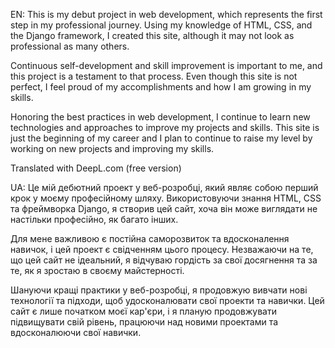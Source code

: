 EN:
This is my debut project in web development, which represents the first step in my professional journey. Using my knowledge of HTML, CSS, and the Django framework, I created this site, although it may not look as professional as many others.

Continuous self-development and skill improvement is important to me, and this project is a testament to that process. Even though this site is not perfect, I feel proud of my accomplishments and how I am growing in my skills.

Honoring the best practices in web development, I continue to learn new technologies and approaches to improve my projects and skills. This site is just the beginning of my career and I plan to continue to raise my level by working on new projects and improving my skills.

Translated with DeepL.com (free version)

UA:
Це мій дебютний проект у веб-розробці, який являє собою перший крок у моєму професійному шляху. Використовуючи знання HTML, CSS та фреймворка Django, я створив цей сайт, хоча він може виглядати не настільки професійно, як багато інших.

Для мене важливою є постійна саморозвиток та вдосконалення навичок, і цей проект є свідченням цього процесу. Незважаючи на те, що цей сайт не ідеальний, я відчуваю гордість за свої досягнення та за те, як я зростаю в своєму майстерності.

Шануючи кращі практики у веб-розробці, я продовжую вивчати нові технології та підходи, щоб удосконалювати свої проекти та навички. Цей сайт є лише початком моєї кар'єри, і я планую продовжувати підвищувати свій рівень, 
працюючи над новими проектами та вдосконалюючи свої навички.
